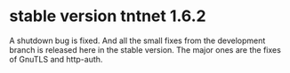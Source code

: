 stable version tntnet 1.6.2
===========================

A shutdown bug is fixed. And all the small fixes from the development
branch is released here in the stable version. The major ones are the fixes
of GnuTLS and http-auth.

